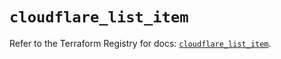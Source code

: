 # `cloudflare_list_item`

Refer to the Terraform Registry for docs: [`cloudflare_list_item`](https://registry.terraform.io/providers/cloudflare/cloudflare/4.42.0/docs/resources/list_item).
